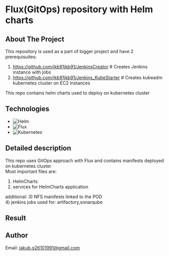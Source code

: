 # Flux(GitOps) repository with Helm charts
<a name="readme-top"></a>  

<!-- ABOUT THE PROJECT -->
## About The Project  
This repository is used as a part of bigger project and have 2 prerequisuites:  
1) https://github.com/jkb91jkb91/JenkinsCreator  # Creates Jenkins instance with jobs  
2) https://github.com/jkb91jkb91/Jenkins_KubeStarter # Creates kubeadm kubernetes cluster on EC2 instances 

This repo contains helm charts used to deploy on kubernetes cluster
<!-- TECHNOLOGIES -->
## Technologies
* ![Helm](https://img.shields.io/badge/Helm-0F1689?style=for-the-badge&logo=helm&logoColor=white)
* ![Flux](https://img.shields.io/badge/Flux-023042?style=for-the-badge&logo=flux&logoColor=white)
* ![Kubernetes](https://img.shields.io/badge/Kubernetes-326CE5?style=for-the-badge&logo=kubernetes&logoColor=white)

<!-- DETAILED DESCRIPTION -->
## Detailed description  
This repo uses GitOps approach with Flux and contains manifests deployed on kubernetes cluster  
Most important files are:  
1) HelmCharts  
2) services for HelmCharts application  

additional:
3) NFS manifests linked to the POD  
4) jenkins jobs used for: artifactory,sonarqube  

<!-- RESULT -->
## Result


<!-- AUTHOR -->
## Author
Email: jakub.g26101991@gmail.com
